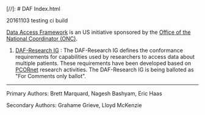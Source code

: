 [//]: # DAF Index.html

20161103 testing ci build

[Data Access Framework] is an US initiative sponsored by the  [Office of the National Coordinator (ONC)].  

1. [DAF-Research IG] : The DAF-Research IG defines the conformance requirements for capabilities used by researchers to access data about multiple patients. These requirements have been developed based on [PCORnet] research activities.  The DAF-Research IG is being balloted as "For Comments only ballot".


---

Primary Authors: Brett Marquard, Nagesh Bashyam, Eric Haas

Secondary Authors: Grahame Grieve, Lloyd McKenzie

[DAF-Core]: daf-core.html
[DAF-Research IG]: daf-research.html
[Office of the National Coordinator (ONC)]: http://www.healthit.gov/newsroom/about-onc
[Data Access Framework]: http://wiki.siframework.org/Data+Access+Framework+Homepage
[PCORnet]: http://www.pcornet.org/
[Argonaut]: http://argonautwiki.hl7.org/index.php?title=Main_Page
